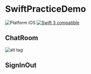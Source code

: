 # SwiftPracticeDemo


<img src="https://img.shields.io/badge/platform-iOS-blue.svg?style=flat" alt="Platform iOS" /> <a href="https://developer.apple.com/swift"><img src="https://img.shields.io/badge/swift3-compatible-4BC51D.svg?style=flat" alt="Swift 3 compatible" /></a>



## ChatRoom

![alt tag](http://i.imgur.com/O7sKy8I.gif)

 
## SignInOut


